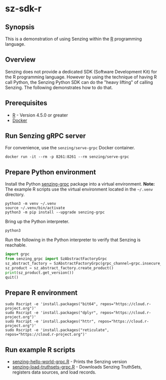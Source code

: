 # sz-sdk-r

## Synopsis

This is a demonstration of using Senzing within the [R] programming language.

## Overview

Senzing does not provide a dedicated SDK (Software Development Kit) for the R programming language.
However by using the technique of having R call Python, the Senzing Python SDK can do the "heavy lifting"
of calling Senzing. The following demonstrates how to do that.

## Prerequisites

- [R] - Version 4.5.0 or greater
- [Docker]

## Run Senzing gRPC server

For convenience, use the `senzing/serve-grpc` Docker container.

```console
docker run -it --rm -p 8261:8261 --rm senzing/serve-grpc
```

## Prepare Python environment

Install the Python [senzing-grpc] package into a virtual environment.
**Note:** The example R scripts use the virtual environment located in the `~/.venv` directory.

```console
python3 -m venv ~/.venv
source ~/.venv/bin/activate
python3 -m pip install --upgrade senzing-grpc
```

Bring up the Python interpreter.

```console
python3
```

Run the following in the Python interpreter to verify that Senzing is reachable.

```python
import grpc
from senzing_grpc import SzAbstractFactoryGrpc
sz_abstract_factory = SzAbstractFactoryGrpc(grpc_channel=grpc.insecure_channel("localhost:8261"))
sz_product = sz_abstract_factory.create_product()
print(sz_product.get_version())
quit()
```

## Prepare R environment

```console
sudo Rscript -e 'install.packages("bit64", repos="https://cloud.r-project.org")'
sudo Rscript -e 'install.packages("dplyr", repos="https://cloud.r-project.org")'
sudo Rscript -e 'install.packages("httr", repos="https://cloud.r-project.org")'
sudo Rscript -e 'install.packages("reticulate", repos="https://cloud.r-project.org")'
```

## Run example R scripts

- [senzing-hello-world-grpc.R] - Prints the Senzing version
- [senzing-load-truthsets-grpc.R] - Downloads Senzing TruthSets, registers data sources, and load records.

[Docker]:  https://github.com/senzing-garage/knowledge-base/blob/main/WHATIS/docker.md
[R]: https://github.com/senzing-garage/knowledge-base/blob/main/WHATIS/r.md
[senzing-grpc]: https://github.com/senzing-garage/sz-sdk-python-grpc
[senzing-hello-world-grpc.R]: ./examples/senzing-hello-world-grpc.R
[senzing-load-truthsets-grpc.R]: ./examples/senzing-load-truthsets-grpc.R
